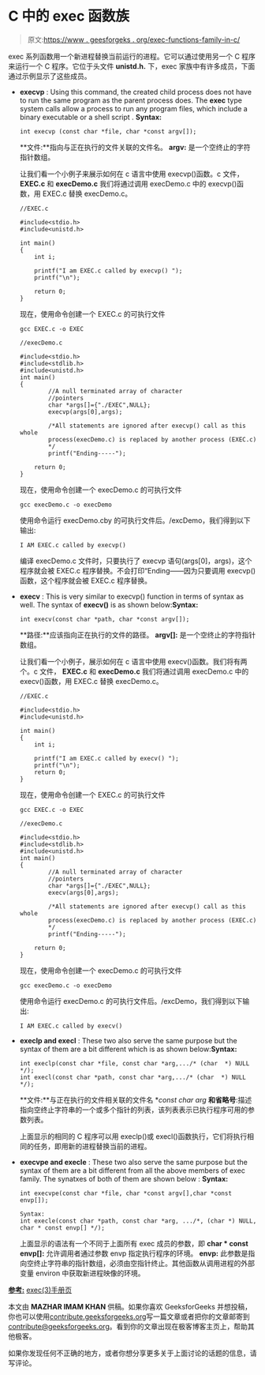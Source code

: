 # C 中的 exec 函数族

> 原文:[https://www . geesforgeks . org/exec-functions-family-in-c/](https://www.geeksforgeeks.org/exec-family-of-functions-in-c/)

exec 系列函数用一个新进程替换当前运行的进程。它可以通过使用另一个 C 程序来运行一个 C 程序。它位于头文件 **unistd.h.** 下，exec 家族中有许多成员，下面通过示例显示了这些成员。

*   **execvp** : Using this command, the created child process does not have to run the same program as the parent process does. The **exec** type system calls allow a process to run any program files, which include a binary executable or a shell script . **Syntax:**

    ```
    int execvp (const char *file, char *const argv[]);
    ```

    **文件:**指向与正在执行的文件关联的文件名。
    **argv:** 是一个空终止的字符指针数组。

    让我们看一个小例子来展示如何在 c 语言中使用 execvp()函数。c 文件， **EXEC.c** 和 **execDemo.c** 我们将通过调用 execDemo.c 中的 execvp()函数，用 EXEC.c 替换 execDemo.c。

    ```
    //EXEC.c

    #include<stdio.h>
    #include<unistd.h>

    int main()
    {
        int i;

        printf("I am EXEC.c called by execvp() ");
        printf("\n");

        return 0;
    }
    ```

    现在，使用命令创建一个 EXEC.c 的可执行文件

    ```
    gcc EXEC.c -o EXEC
    ```

    ```
    //execDemo.c

    #include<stdio.h>
    #include<stdlib.h>
    #include<unistd.h>
    int main()
    {
            //A null terminated array of character 
            //pointers
            char *args[]={"./EXEC",NULL};
            execvp(args[0],args);

            /*All statements are ignored after execvp() call as this whole 
            process(execDemo.c) is replaced by another process (EXEC.c)
            */
            printf("Ending-----");

        return 0;
    }
    ```

    现在，使用命令创建一个 execDemo.c 的可执行文件

    ```
    gcc execDemo.c -o execDemo
    ```

    使用命令运行 execDemo.cby 的可执行文件后。/excDemo，我们得到以下输出:

    ```
    I AM EXEC.c called by execvp()

    ```

    编译 execDemo.c 文件时，只要执行了 execvp 语句(args[0]，args)，这个程序就会被 EXEC.c 程序替换。不会打印“Ending——因为只要调用 execvp()函数，这个程序就会被 EXEC.c 程序替换。

*   **execv** : This is very similar to execvp() function in terms of syntax as well. The syntax of **execv()** is as shown below:**Syntax:**

    ```
    int execv(const char *path, char *const argv[]);
    ```

    **路径:**应该指向正在执行的文件的路径。
    **argv[]:** 是一个空终止的字符指针数组。

    让我们看一个小例子，展示如何在 c 语言中使用 execv()函数。我们将有两个。c 文件， **EXEC.c** 和 **execDemo.c** 我们将通过调用 execDemo.c 中的 execv()函数，用 EXEC.c 替换 execDemo.c。

    ```
    //EXEC.c

    #include<stdio.h>
    #include<unistd.h>

    int main()
    {
        int i;

        printf("I am EXEC.c called by execv() ");
        printf("\n");
        return 0;
    }
    ```

    现在，使用命令创建一个 EXEC.c 的可执行文件

    ```
    gcc EXEC.c -o EXEC
    ```

    ```
    //execDemo.c

    #include<stdio.h>
    #include<stdlib.h>
    #include<unistd.h>
    int main()
    {
            //A null terminated array of character 
            //pointers
            char *args[]={"./EXEC",NULL};
            execv(args[0],args);

            /*All statements are ignored after execvp() call as this whole 
            process(execDemo.c) is replaced by another process (EXEC.c)
            */
            printf("Ending-----");

        return 0;
    }
    ```

    现在，使用命令创建一个 execDemo.c 的可执行文件

    ```
    gcc execDemo.c -o execDemo
    ```

    使用命令运行 execDemo.c 的可执行文件后。/excDemo，我们得到以下输出:

    ```
    I AM EXEC.c called by execv()

    ```

*   **execlp and execl** : These two also serve the same purpose but the syntax of them are a bit different which is as shown below:**Syntax:**

    ```
    int execlp(const char *file, const char *arg,.../* (char  *) NULL */);
    int execl(const char *path, const char *arg,.../* (char  *) NULL */);

    ```

    **文件:**与正在执行的文件相关联的文件名
    **const char *arg** **和省略号**:描述指向空终止字符串的一个或多个指针的列表，该列表表示已执行程序可用的参数列表。

    上面显示的相同的 C 程序可以用 execlp()或 execl()函数执行，它们将执行相同的任务，即用新的进程替换当前的进程。

*   **execvpe and execle** : These two also serve the same purpose but the syntax of them are a bit different from all the above members of exec family. The synatxes of both of them are shown below :
    **Syntax:**

    ```
    int execvpe(const char *file, char *const argv[],char *const envp[]);

    Syntax:
    int execle(const char *path, const char *arg, .../*, (char *) NULL, 
    char * const envp[] */);

    ```

    上面显示的语法有一个不同于上面所有 exec 成员的参数，即
    **char * const envp[]:** 允许调用者通过参数 envp 指定执行程序的环境。
    **envp:** 此参数是指向空终止字符串的指针数组，必须由空指针终止。其他函数从调用进程的外部变量 environ 中获取新进程映像的环境。

**<u>参考:</u>** [exec(3)手册页](https://linux.die.net/man/3/execvp)

本文由 **MAZHAR IMAM KHAN** 供稿。如果你喜欢 GeeksforGeeks 并想投稿，你也可以使用[contribute.geeksforgeeks.org](http://www.contribute.geeksforgeeks.org)写一篇文章或者把你的文章邮寄到 contribute@geeksforgeeks.org。看到你的文章出现在极客博客主页上，帮助其他极客。

如果你发现任何不正确的地方，或者你想分享更多关于上面讨论的话题的信息，请写评论。